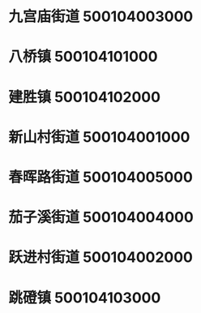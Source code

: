 # 九宫庙街道 500104003000
# 八桥镇 500104101000
# 建胜镇 500104102000
# 新山村街道 500104001000
# 春晖路街道 500104005000
# 茄子溪街道 500104004000
# 跃进村街道 500104002000
# 跳磴镇 500104103000
